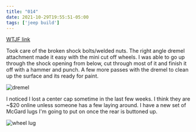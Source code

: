 ```yaml
---
title: "014"
date: 2021-10-29T19:55:51-05:00
tags: ['jeep build']
---
```

[WTJF link](https://wranglertjforum.com/threads/prndls-tj-build-ii-the-green-one.55717/post-992626)

Took care of the broken shock bolts/welded nuts. The right angle dremel attachment made it easy with the mini cut off wheels. I was able to go up through the shock opening from below, cut through most of it and finish it off with a hammer and punch. A few more passes with the dremel to clean up the surface and its ready for paint.

![dremel](/jeep/build-thread/img/PXL_20211028_203140374.MP.jpg)

I noticed I lost a center cap sometime in the last few weeks. I think they are ~$20 online unless someone has a few laying around. I have a new set of McGard lugs I'm going to put on once the rear is buttoned up.

![wheel lug](/jeep/build-thread/img/PXL_20211029_153314255.MP.jpg)